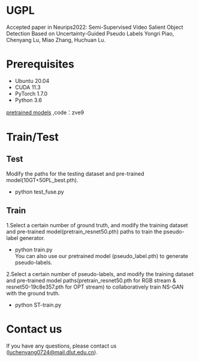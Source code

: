 # UGPL
Accepted paper in Neurips2022:
Semi-Supervised Video Salient Object Detection Based on Uncertainty-Guided Pseudo Labels
Yongri Piao, Chenyang Lu, Miao Zhang, Huchuan Lu.

# Prerequisites
- Ubuntu 20.04
- CUDA 11.3
- PyTorch 1.7.0
- Python 3.6

[pretrained models](https://pan.baidu.com/s/1hEts3xx_pwY-Fejmepj0SQ) ,code：zve9
# Train/Test
## Test
Modify the paths for the testing dataset and pre-trained model(10GT+50PL_best.pth).  
- python test_fuse.py

## Train
1.Select a certain number of ground truth, and modify the training dataset and pre-trained model(pretrain_resnet50.pth) paths to train the pseudo-label generator.  
- python train.py  
You can also use our pretrained model (pseudo_label.pth) to generate pseudo-labels.

2.Select a certain number of pseudo-labels, and modify the training dataset and pre-trained model paths(pretrain_resnet50.pth for RGB stream & resnet50-19c8e357.pth for OPT stream) to collaboratively train NS-GAN with the ground truth.  
- python ST-train.py  

# Contact us
If you have any questions, please contact us (luchenyang0724@mail.dlut.edu.cn).  
